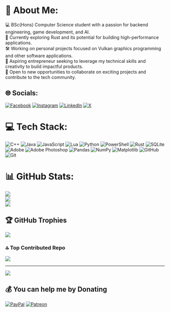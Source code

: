 # 💫 About Me:
💻 BSc(Hons) Computer Science student with a passion for backend engineering, game development, and AI.<br>🦀 Currently exploring Rust and its potential for building high-performance applications.<br>🛠️ Working on personal projects focused on Vulkan graphics programming and other software applications.<br>🌟 Aspiring entrepreneur seeking to leverage my technical skills and creativity to build impactful products.<br>🚀 Open to new opportunities to collaborate on exciting projects and contribute to the tech community.


## 🌐 Socials:
[![Facebook](https://img.shields.io/badge/Facebook-%231877F2.svg?logo=Facebook&logoColor=white)](https://facebook.com/marcoramos1712) [![Instagram](https://img.shields.io/badge/Instagram-%23E4405F.svg?logo=Instagram&logoColor=white)](https://instagram.com/marcoramos1712) [![LinkedIn](https://img.shields.io/badge/LinkedIn-%230077B5.svg?logo=linkedin&logoColor=white)](https://linkedin.com/in/marcoandreramos) [![X](https://img.shields.io/badge/X-black.svg?logo=X&logoColor=white)](https://x.com/marcoramos1712) 

# 💻 Tech Stack:
![C++](https://img.shields.io/badge/c++-%2300599C.svg?style=flat&logo=c%2B%2B&logoColor=white) ![Java](https://img.shields.io/badge/java-%23ED8B00.svg?style=flat&logo=openjdk&logoColor=white) ![JavaScript](https://img.shields.io/badge/javascript-%23323330.svg?style=flat&logo=javascript&logoColor=%23F7DF1E) ![Lua](https://img.shields.io/badge/lua-%232C2D72.svg?style=flat&logo=lua&logoColor=white) ![Python](https://img.shields.io/badge/python-3670A0?style=flat&logo=python&logoColor=ffdd54) ![PowerShell](https://img.shields.io/badge/PowerShell-%235391FE.svg?style=flat&logo=powershell&logoColor=white) ![Rust](https://img.shields.io/badge/rust-%23000000.svg?style=flat&logo=rust&logoColor=white) ![SQLite](https://img.shields.io/badge/sqlite-%2307405e.svg?style=flat&logo=sqlite&logoColor=white) ![Adobe](https://img.shields.io/badge/adobe-%23FF0000.svg?style=flat&logo=adobe&logoColor=white) ![Adobe Photoshop](https://img.shields.io/badge/adobe%20photoshop-%2331A8FF.svg?style=flat&logo=adobe%20photoshop&logoColor=white) ![Pandas](https://img.shields.io/badge/pandas-%23150458.svg?style=flat&logo=pandas&logoColor=white) ![NumPy](https://img.shields.io/badge/numpy-%23013243.svg?style=flat&logo=numpy&logoColor=white) ![Matplotlib](https://img.shields.io/badge/Matplotlib-%23ffffff.svg?style=flat&logo=Matplotlib&logoColor=black) ![GitHub](https://img.shields.io/badge/github-%23121011.svg?style=flat&logo=github&logoColor=white) ![Git](https://img.shields.io/badge/git-%23F05033.svg?style=flat&logo=git&logoColor=white)
# 📊 GitHub Stats:
![](https://github-readme-stats.vercel.app/api?username=marcoramos17&theme=github_dark&hide_border=true&include_all_commits=true&count_private=true)<br/>
![](https://github-readme-streak-stats.herokuapp.com/?user=marcoramos17&theme=github_dark&hide_border=true)<br/>
![](https://github-readme-stats.vercel.app/api/top-langs/?username=marcoramos17&theme=github_dark&hide_border=true&include_all_commits=true&count_private=true&layout=compact)

## 🏆 GitHub Trophies
![](https://github-profile-trophy.vercel.app/?username=marcoramos17&theme=dracula&no-frame=false&no-bg=false&margin-w=4)

### 🔝 Top Contributed Repo
![](https://github-contributor-stats.vercel.app/api?username=marcoramos17&limit=5&theme=aura&combine_all_yearly_contributions=true)

---
[![](https://visitcount.itsvg.in/api?id=marcoramos17&icon=8&color=8)](https://visitcount.itsvg.in)

  ## 💰 You can help me by Donating
  [![PayPal](https://img.shields.io/badge/PayPal-00457C?style=for-the-badge&logo=paypal&logoColor=white)](https://paypal.me/MarcoR1712) [![Patreon](https://img.shields.io/badge/Patreon-F96854?style=for-the-badge&logo=patreon&logoColor=white)](https://patreon.com/marcoramos1712) 

  
<!-- Proudly created with GPRM ( https://gprm.itsvg.in ) -->
